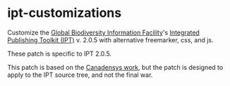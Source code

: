 ipt-customizations
==================

Customize the [Global Biodiversity Information Facility](http://www.gbif.org)'s [Integrated Publishing Toolkit (IPT)](http://code.google.com/p/gbif-providertoolkit/) v. 2.0.5 with alternative freemarker, css, and js. 

These patch is specific to IPT 2.0.5. 

This patch is based on the [Canadensys work](https://github.com/Canadensys/ipt-customization), but the patch is designed to apply to the IPT source tree, and not the final war.  